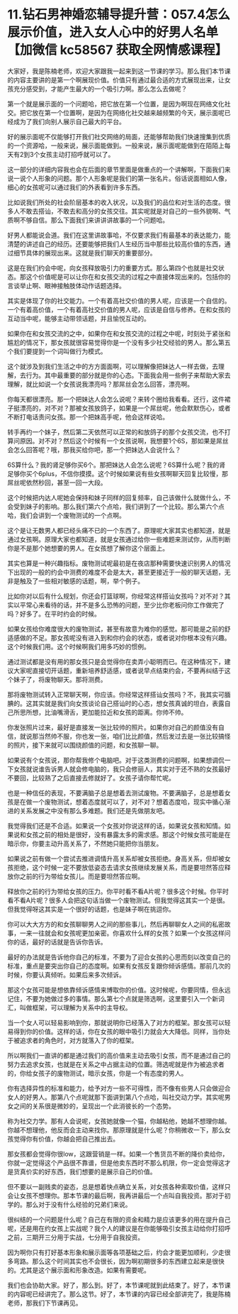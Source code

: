 # 11.钻石男神婚恋辅导提升营：057.4怎么展示价值，进入女人心中的好男人名单【加微信 kc58567 获取全网情感课程】

大家好，我是陈楠老师，欢迎大家跟我一起来到这一节课的学习。那么我们本节课的内容主要讲的是第一个啊展现价值。价值只有通过最合适的方式展现出来，让女孩充分感受到，才能产生最大的一个吸引力啊。那么怎么去做呢？

第一个就是展示面的一个问题哈，把它放在第一个位置，是因为啊现在网络文化社交。把它放在第一个位置啊，是因为在网络化社交越来越频繁的今天，展示面呢已经成为了我们向别人展示自己最大的平台。

好的展示面呢不仅能够打开我们社交网络的局面，还能够帮助我们快速搜集到优质的一个资源哈，一般来说，展示面能做到。一般来说，展示面呢能做到在陌陌上每天有2到3个女孩主动打招呼就可以了。

这一部分的详细内容我也会在后面的章节里面是做重点的一个讲解啊，下面我们来说一说个人形象的问题。那个人形象呢是我们的第一张名片。俗话说面相如人像，细心的女孩呢可以通过我们的外表看到许多东西。

比如说我们所处的社会阶层基本的收入状况，以及我们的品位和对生活的态度。很多人不敢去搭讪，不敢去和高分的女孩交往。其实呢就是对自己的一些外貌啊、气质啊不够自信。那么下面我们来讲讲讲故事的一个问题哈。

好男人都能说会道。我们在这里讲故事哈，不仅要求我们有最基本的表达能力，能清楚的讲述自己的经历。还要能够把我们人生经历当中那些比较高价值的东西，通过细节具体的展现出来。这就是我们聊天的重要部分。

这是在我们约会中呢，向女孩释放吸引力的重要方式。那么第四个也就是社交状态。那这个价值呢是可以让你在和女孩交流的过程之中直接体现出来的。包括你的言谈举止啊、眼神接触肢体动作话题选择。

其实是体现了你的社交能力。一个有着高社交价值的男人呢，应该是一个自信的。一个有着高价值，一个有着高社交价值的男人呢，应该是自信与修养。在和女孩的互动当中呢，能够主动带领话题，并且愉悦互动的。

如果你在和女孩交流的之中，如果你在和女孩交流的过程之中呢，时刻处于紧张和尴尬的情况下，那女孩就很容易觉得你是一个没有多少社交经验的男人。那么第五个我们要提到一个词叫做行为模式。

这个就涉及到我们生活之中的方方面面啊，可以理解像把妹达人一样去做，去理解，去行为。其中最重要的部分就是你的心态。下面我会用一些例子来帮助大家去理解，就比如说一个女孩说我漂亮吗？那屌丝会怎么回答，漂亮啊。

你每天都很漂亮。那一个把妹达人会怎么说呢？来转个圈给我看看。还行，这件裙子挺漂亮的，对不对？那被女孩放鸽子，如果是一个屌丝呢，他会默默伤心，或者不断打电话责问女孩。那一个把妹高手呢，他会这样说哈。

转手再约一个妹子，然后第二天依然可以正常的和放鸽子的那个女孩交流，也不打算问原因。对不对？然后这个时候有一个女孩说啊，我想要1个6S，那如果是屌丝会怎么回答呢？哦，那我买给你吧，那一个把妹达人会说什么？

6S算什么？我的肾足够你买6个。那把妹达人会怎么说呢？6S算什么呢？我的肾足够你买个6plus，不信你摸摸。这个时候如果说有些女孩啊聊天回复比较慢，那屌丝呢依然秒回，甚至一回一大段。

这个时候把内达人呢她会保持和妹子同样的回复频率，自己该做什么就做什么，不会受到妹子的影响。那么我们第六个点哈，我们讲到了一个比较。那么第六个点哈，我们会讲到一个废物测试的一个点啊。

这个是让无数男人都已经头痛不已的一个东西了。原理呢大家其实也都知道，就是通过女孩啊。原理大家也都知道，就是女孩通过给你一些难题来测试你，从而判断你是不是那个她想要的男人。在女孩想了解你这个层面上。

其实也算是一种兴趣指标。废物测试呢最初是在夜店那种需要快速识别男人的情况下出现的一般的约会中测费的难度不会是太大，甚至更接近于一般的聊天话题，无非是触及了一些相对敏感的话题，啊，举个例子。

比如你对以后有什么规划，你还会打篮球啊，你经常这样搭讪女孩吗？对不对？其实以平常心来看待的话，并不是多么恐怖的问题，至少比你老板问你工作做完了吗？好多了。在平时约会的时候。

如果女孩给你难度很大的废物测试，甚至有故意为难你的感觉。那可能是之前的舒适感做的不足。那女孩呢没有进入到和你约会的状态，或者说对你根本没有兴趣。这个时候我们用。这个时候啊我们用多巧妙的惯例。

通过测试都是没有用的那女孩只是会觉得你在卖弄小聪明而已。在这种情况下，建议大家呢直接切开话题，重新培养舒适感，或者说早点结束约会，不要再纠结于这个妹子了，将废物聊天。那将测费。

那将废物测试转入正常聊天啊，你应该。你经常这样搭讪女孩吗？不，我其实可腼腆的。这其实就是我们向女孩谈论自己搭讪时的心态，想女孩真诚的坦白，表露自己所思所想，比油嘴滑舌，更加能拉近和女孩的距离。你帅不帅。

你发张照片过来，最好是直接发一张比较帅的照片。如果你对自己的颜值没有自信，就说那当然帅不服，你也发一张，咱们比比颜值，然后发过去是一张比较搞怪的照片，接下来就可以围绕颜值的问题，和女孩聊一聊。

如果说有个女孩说，那你帮我修个电脑吧。对于这类测费的问题啊，如果想调侃一下女孩就说谁告诉男人就会修电脑的，我只会修丽人，其实对于还不熟的女孩最好不要回，比较熟了之后直接去修就好了。女孩子请你帮忙呢。

也是一种信任的表现，不要满脑子总是想着去测试废物。不要满脑子，总是想着女孩是在做一个废物测试，想着态度就可以了，对不对？想着态度哈，现实中循心渐进的关系发展之中没有那么多难题。我们还是先做朋友吧。

我觉得我们还是不合适。如果说一个女孩对你说这样的话，如果说女孩和知情。如果说和女孩之前的相处是很好，没有暴露太多的需求感。那这个时候女孩可能是在暗示你，你要主动升高关系了，不然她只能把你当朋友。

如果说之前有做一个尝试去推进调情升高关系却被女孩拒绝。身高关系，但却被女孩拒绝，这个时候一定不要放低姿态去请求女孩继续发展关系，而是要坦然答应释放你之前的行为带给女孩儿。而是要坦然答应啊。

释放你之前的行为带给女孩的压力。你平时看不看A片呢？很多这个时候。你平时看不看A片呢？很多人会把这句话当做一个废物测试。但我觉得这其实一个是很。但我觉得呀这其实是一个很好的话题，也是妹子啊在挑逗你。

你可以大大方方的和女孩聊聊男人之间的那些事儿，然后再聊聊女人之间的私密故事，一来一往就会和女孩呢更加亲密。你喜欢什么样的女孩？如果一个女孩这样问你的话，最好的话就是告诉你告诉。

最好的办法就是告诉他你自己的标准，不要为了迎合女孩的心思而刻以改变自己的标准，重点是要突出你自己的态度啊。如果有女孩反复跟你倾诉感情。那前几次的时候，你要认真倾听。如果后来多次倾诉。

那这个女孩可能是想依靠倾诉感情来博取你的价值。这时候呢，你要同情，但永远记住，不要为她做过多的事情。那么第七个点就是筛选啊，这里要引入一个新词汇，叫做框架，可以理解为关系中的主导权。

当一个女人可以轻易影响到你，那就说明你已经落入了对方的框架。那女孩可以轻易得到你的价值。这样的话，你在女孩的眼中吸引力就会大大降低。同样，当你处于被追求者的角色时，对方就落入了你的框架。

所以啊我们一直讲的都是通过我们的高价值来主动去吸引女孩，而不是通过自己的努力去追求女孩，也就是在关系之中占据主动的位置。筛选呢就是作为被追求者的，你给女孩子的废物测试，暗示女孩，你是一个有态度的男人。

你有选择异性的标准和能力，给予对方一些不可得性，而不像有些男人只会做迎合女人的好男人。那第八个点呢就那下面讲到第八个点哈，叫社交动力学。其实呢男女之间的关系很是微妙的，呈现出一个此消彼长的一个态势。

称为社交力学。那有人会说呢，女孩她就像一个猫，你越粘他，她越不想理你越。你越不想理他，他反而会主动来找你。那原理就是什么呢？你稍微收一下，那么女孩觉得你有价值，你越会把自己推出去。

那女孩都会觉得你很low，这跟营销是一样。如果一个售货员不断的降价卖给你，你就一定觉得这个产品很不靠谱，但是他卖东西时不那么机限，你一定会觉得这才是货真价实的好东西，我们想要的是展示自己的价值。

但不要以一副贱卖的姿态，总是想着快点确立关系，对女孩各种索取价值，这样只会让女孩不想理你。那本节课的最后啊，我再讲最后一个点叫自我投资。那对于初学的。那么对于没有什么经验的兄弟们来说。

很纠结的一个问题是什么呢？自己在有限的资金和精力是应该更多的用在提升自己呢，还是用在约女孩上实战呢？我个人的建议是在你能够吸引女孩主动给你打招呼之前，三期开三分用于实战，七分用于自我投资。

因为啊你只有打好基本形象和展示面等各项基础之后，约会才能更加顺利，少走很多弯路。那么这个时间其实也不会很长，因为啊初期很多的东西建立起来是很快的。尤其是这个展示面和形象改造。如果有需要呢。

我们也会协助大家。好了，那么到。好了，本节课呢就到此结束了。好了，本节课的内容呢已经讲完了。那么这节。好了，本节课的内容已经全部讲完了，我是陈楠老师，那我们下节课再见。

